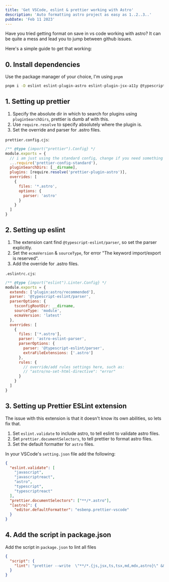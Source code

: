 ```yaml
---
title: 'Get VSCode, eslint & prettier working with Astro'
description: 'Auto formatting astro project as easy as 1..2..3..'
pubDate: 'Feb 11 2023'
---
```


Have you tried getting format on save in vs code working with astro? It can be quite a mess and lead you to jump between github issues.

Here's a simple guide to get that working:

## 0. Install dependencies

Use the package manager of your choice, I'm using `pnpm`

```bash
pnpm i -D eslint eslint-plugin-astro eslint-plugin-jsx-a11y @typescript-eslint/parser prettier prettier-config-standard prettier-plugin-astro
```

## 1. Setting up prettier

1. Specify the absolute dir in which to search for plugins using `pluginSearchDirs`, prettier is dumb af with this.
2. Use `require.resolve` to specify absolutely where the plugin is.
3. Set the override and parser for .astro files.

`prettier.config.cjs`:

```js
/** @type {import("prettier").Config} */
module.exports = {
  // i am just using the standard config, change if you need something else
  ...require('prettier-config-standard'),
  pluginSearchDirs: [__dirname],
  plugins: [require.resolve('prettier-plugin-astro')],
  overrides: [
    {
      files: '*.astro',
      options: {
        parser: 'astro'
      }
    }
  ]
}
```

## 2. Setting up eslint

1. The extension cant find `@typescript-eslint/parser`, so set the parser explicitly.
2. Set the `ecmaVersion` & `sourceType`, for error "The keyword import/export is reserved".
3. Add the override for .astro files.

`.eslintrc.cjs`:

```js
/** @type {import("eslint").Linter.Config} */
module.exports = {
  extends: ['plugin:astro/recommended'],
  parser: '@typescript-eslint/parser',
  parserOptions: {
    tsconfigRootDir: __dirname,
    sourceType: 'module',
    ecmaVersion: 'latest'
  },
  overrides: [
    {
      files: ['*.astro'],
      parser: 'astro-eslint-parser',
      parserOptions: {
        parser: '@typescript-eslint/parser',
        extraFileExtensions: ['.astro']
      },
      rules: {
        // override/add rules settings here, such as:
        // "astro/no-set-html-directive": "error"
      }
    }
  ]
}
```

## 3. Setting up Prettier ESLint extension

The issue with this extension is that it doesn't know its own abilities, so lets fix that.

1. Set `eslint.validate` to include astro, to tell eslint to validate astro files.
2. Set `prettier.documentSelectors`, to tell prettier to format astro files.
3. Set the default formatter for `astro` files.

In your VSCode's `setting.json` file add the following:

```json
{
  "eslint.validate": [
    "javascript",
    "javascriptreact",
    "astro",
    "typescript",
    "typescriptreact"
  ],
  "prettier.documentSelectors": ["**/*.astro"],
  "[astro]": {
    "editor.defaultFormatter": "esbenp.prettier-vscode"
  }
}
```

## 4. Add the script in package.json

Add the script in `package.json` to lint all files

```json
{
  "script": {
    "lint": "prettier --write  \"**/*.{js,jsx,ts,tsx,md,mdx,astro}\" && eslint --fix \"src/**/*.{js,ts,jsx,tsx,astro}\""
  }
}
```
